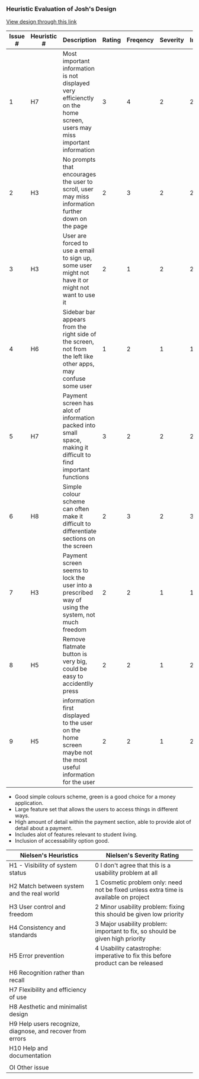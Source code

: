 ### Heuristic Evaluation of Josh's Design

[View design through this link](https://balsamiq.cloud/sejsxpn/pggjaas/r1333)

| Issue # |	Heuristic #	| Description | Rating | Freqency |	Severity | Impact |	Avg |
| ------- | ----------- | ----------- | ------ | -------- | -------- | ------ | --- |
| 1       | H7 | Most important information is not displayed very efficienctly on the home screen, users may miss important information | 3 | 4 | 2 | 2 | 2.75 |
| 2       | H3 | No prompts that encourages the user to scroll, user may miss information further down on the page | 2 | 3 | 2 | 2 | 2.25|
| 3       | H3 | User are forced to use a email to sign up, some user might not have it or might not want to use it | 2| 1 | 2 | 2 | 1.75 |
| 4       | H6 | Sidebar bar appears from the right side of the screen, not from the left like other apps, may confuse some user | 1 | 2 | 1 | 1 | 1.25 | 	
| 5       | H7 | Payment screen has alot of information packed into small space, making it difficult to find important functions | 3 | 2 | 2 | 2 |2.25 |
| 6       | H8 | Simple colour scheme can often make it difficult to differentiate sections on the screen | 2 | 3 | 2 | 3 |2.5 | 	
| 7      | H3 | Payment screen seems to lock the user into a prescribed way of using the system, not much freedom | 2 | 2 | 1 | 1 |1.5 | 
| 8      | H5 |Remove flatmate button is very big, could be easy to accidentlly press | 2 | 2 | 1 | 2 |1.75 | 		
| 9     | H5 |information first displayed to the user on the home screen maybe not the most useful information for the user| 2 | 2 | 1 | 2 |1.75 |

- Good simple colours scheme, green is a good choice for a money application.
- Large feature set that allows the users to access things in different ways.
- High amount of detail within the payment section, able to provide alot of detail about a payment.
- Includes alot of features relevant to student living.
- Inclusion of accessability option good.


| Nielsen's Heuristics | Nielsen's Severity Rating |
| --------------------------------- | ------------------------- |
| H1 - Visibility of system status  | 0	I don't agree that this is a usability problem at all |	
| H2	Match between system and the real world	| 1	Cosmetic problem only: need not be fixed unless extra time is available on project |
| H3	User control and freedom	| 2	Minor usability problem: fixing this should be given low priority |
| H4	Consistency and standards	| 3	Major usability problem: important to fix, so should be given high priority |
| H5	Error prevention	| 4	Usability catastrophe: imperative to fix this before product can be released |
| H6	Recognition rather than recall |		
| H7	Flexibility and efficiency of use |		
| H8	Aesthetic and minimalist design |		
| H9	Help users recognize, diagnose, and recover from errors |		
| H10	Help and documentation |
| |		
| OI	Other issue	|

